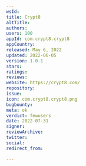 ```yaml
---
wsId: 
title: Crypt8
altTitle: 
authors: 
users: 100
appId: com.crypt8.crypt8
appCountry: 
released: May 6, 2022
updated: 2022-06-05
version: 1.0.1
stars: 
ratings: 
reviews: 
website: https://crypt8.com/
repository: 
issue: 
icon: com.crypt8.crypt8.png
bugbounty: 
meta: ok
verdict: fewusers
date: 2022-07-31
signer: 
reviewArchive: 
twitter: 
social: 
redirect_from: 

---
```


